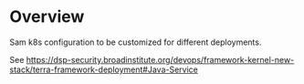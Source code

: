 # Overview
Sam k8s configuration to be customized for different deployments.

See https://dsp-security.broadinstitute.org/devops/framework-kernel-new-stack/terra-framework-deployment#Java-Service
